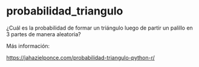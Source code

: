 # probabilidad_triangulo

¿Cuál es la probabilidad de formar un triángulo luego de partir un palillo en 3 partes de manera aleatoria?

Más información:

https://jahazielponce.com/probabilidad-triangulo-python-r/
